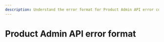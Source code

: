 ```yaml
---
description: Understand the error format for Product Admin API error codes.
---
```


# Product Admin API error format

